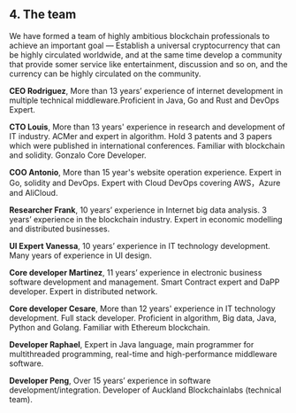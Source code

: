 ##  4. The team

We have formed a team of highly ambitious blockchain professionals to achieve an important goal — Establish a universal cryptocurrency that can be highly circulated worldwide, and at the same time develop a community that provide somer service like entertainment, discussion and so on, and the currency can be highly circulated on the community.

**CEO Rodriguez**, More than 13 years’ experience of internet development in multiple technical middleware.Proficient in Java, Go and Rust and DevOps Expert.

**CTO Louis**, More than 13 years' experience in research and development of IT industry. ACMer and expert in algorithm. Hold 3 patents and 3 papers which were published in international conferences. Familiar with blockchain and solidity. Gonzalo Core Developer. 

**COO Antonio**, More than 15 year's website operation experience. Expert in Go, solidity and DevOps. Expert with Cloud DevOps covering AWS，Azure and AliCloud. 

**Researcher Frank**, 10 years’ experience in Internet big data analysis. 3 years’ experience in the blockchain industry. Expert in economic modelling and distributed businesses. 

**UI Expert Vanessa**, 10 years’ experience in IT technology development. Many years of experience in UI design. 

**Core developer Martinez**, 11 years’ experience in electronic business software development and management. Smart Contract expert and DaPP developer. Expert in distributed network. 

**Core developer Cesare**, More than 12 years' experience in IT technology development. Full stack developer. Proficient in algorithm, Big data, Java, Python and Golang. Familiar with Ethereum blockchain. 

**Developer Raphael**, Expert in Java language, main programmer for multithreaded programming, real-time and high-performance middleware software. 

**Developer Peng**, Over 15 years’ experience in software development/integration. Developer of Auckland Blockchainlabs (technical team). 